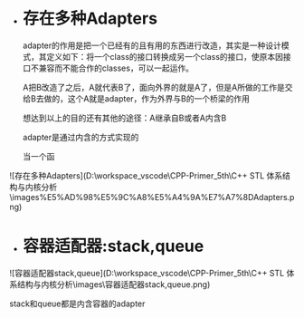 - # 存在多种Adapters

  adapter的作用是把一个已经有的且有用的东西进行改造，其实是一种设计模式，其定义如下：将一个class的接口转换成另一个class的接口，使原本因接口不兼容而不能合作的classes，可以一起运作。 

  A把B改造了之后，A就代表B了，面向外界的就是A了，但是A所做的工作是交给B去做的，这个A就是adapter，作为外界与B的一个桥梁的作用

  想达到以上的目的还有其他的途径：A继承自B或者A内含B

  adapter是通过内含的方式实现的

  当一个函

![存在多种Adapters](D:\workspace_vscode\CPP-Primer_5th\C++ STL 体系结构与内核分析\images\%E5%AD%98%E5%9C%A8%E5%A4%9A%E7%A7%8DAdapters.png)  


- # 容器适配器:stack,queue

![容器适配器stack,queue](D:\workspace_vscode\CPP-Primer_5th\C++ STL 体系结构与内核分析\images\容器适配器stack,queue.png)  

stack和queue都是内含容器的adapter
